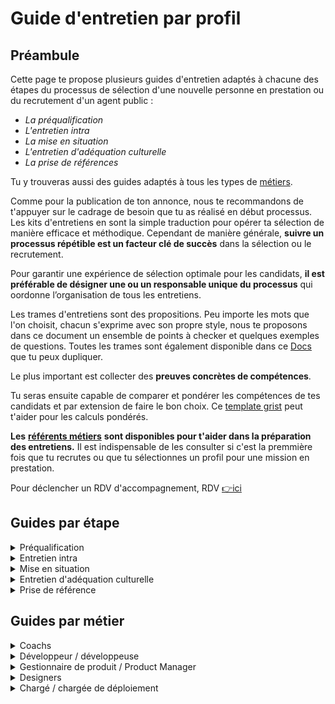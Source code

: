 # Guide d'entretien par profil

## Préambule

Cette page te propose plusieurs guides d'entretien adaptés à chacune des étapes du processus de sélection d'une nouvelle personne en prestation ou du recrutement d'un agent public :

* _La préqualification_
* _L'entretien intra_
* _La mise en situation_
* _L'entretien d'adéquation culturelle_
* _La prise de références_

Tu y trouveras aussi des guides adaptés à tous les types de [métiers](https://doc.incubateur.net/communaute/travailler-chez-beta.gouv.fr/les-differents-metiers).

Comme pour la publication de ton annonce, nous te recommandons de t'appuyer sur le cadrage de besoin que tu as réalisé en début processus. Les kits d'entretiens en sont la simple traduction pour opérer ta sélection de manière efficace et méthodique. Cependant de manière générale, **suivre un processus répétible est un facteur clé de succès** dans la sélection ou le recrutement.

Pour garantir une expérience de sélection optimale pour les candidats, **il est préférable de désigner une ou un responsable unique du processus** qui oordonne l’organisation de tous les entretiens.

Les trames d'entretiens sont des propositions. Peu importe les mots que l'on choisit, chacun s'exprime avec son propre style, nous te proposons dans ce document un ensemble de points à checker et quelques exemples de questions. Toutes les trames sont également disponible dans ce [Docs](https://docs.numerique.gouv.fr/docs/d56d43a5-35f1-4e44-9c4f-decc471d3661/) que tu peux dupliquer.

Le plus important est collecter des **preuves concrètes de compétences**.

Tu seras ensuite capable de comparer et pondérer les compétences de tes candidats et par extension de faire le bon choix. Ce [template grist](https://grist.numerique.gouv.fr/o/isn/gBv9SB9qWfMn/Untitled-document/p/1) peut t'aider pour les calculs pondérés.

**Les** [**référents métiers**](https://doc.incubateur.net/communaute/solliciter-et-contribuer-a-la-communaute/je-sollicite-de-laide-transverse/laide-au-recrutement-des-referents-metiers) **sont disponibles pour t'aider dans la préparation des entretiens.** Il est indispensable de les consulter si c'est la premmière fois que tu recrutes ou que tu sélectionnes un profil pour une mission en prestation.

Pour déclencher un RDV d'accompagnement, RDV [👉ici](https://grist.numerique.gouv.fr/o/isn/forms/4QncvyEckeLHhdfRYFUxJF/7)

## Guides par étape

<details>

<summary>Préqualification</summary>

C'est le premier entretien ! Il peut être conduit par une personne tierce afin de te faire gagner du temps en tant qu'intra.\
L'objectif est simple : s'assurer que tous les points essentiels pour la mission sont couverts avant d'envisager d'aller plus loin. Si\
Le RDV est simple et rapide (moins de 30 minutes).

Si trop de points clés sont manquants (tel que définis dans la prise de brief) il n'est pas nécessaire d'aller plus loin. Tout le monde gagnera du temps !

#### La trame

Après avoir introduit en 2 minutes le contexte de l'échange et qui on est. On donne la parole au candidat en suivant cet exemple de chapitrage :

|                                                                                                                                                                                                                                                                  |                                                                                                                                                                                                                                           |
| ---------------------------------------------------------------------------------------------------------------------------------------------------------------------------------------------------------------------------------------------------------------- | ----------------------------------------------------------------------------------------------------------------------------------------------------------------------------------------------------------------------------------------- |
| **Questions**                                                                                                                                                                                                                                                    | **Exemples**                                                                                                                                                                                                                              |
| Courte présentation du candidat (parcours et expérience professionnelle) 💡Conseil : demander de se concentrer sur ce qui est en lien avec la mission                                                                                                            | _« Est-ce que tu peux te présenter en quelques minutes, en mettant l’accent sur ce qui te semble le plus pertinent pour cette mission ? »_                                                                                                |
| Questions d'investigation sur les compétences clés 💡Conseil : préparer 1 question par compétences clés (cf prise de brief - 3/4 maximum) afin de collecter des preuves de compétences                                                                           | _« Est-ce que tu peux me raconter une situation où tu as dû \[nom de la compétence] ?_ _Compétence : capacité à cadrer un besoin utilisateur → « Raconte-moi comment tu abordes un nouveau besoin côté usager. Par quoi tu commences ? »_ |
| Quelle connaissance de l'univers [beta.gouv.fr](https://beta.gouv.fr) et questionnement sur le pourquoi de sa candidature 💡Conseil : comprendre son pourquoi aidera à savoir si c'est la bonne personne pour la mission                                         | _« Est-ce que tu connaissais_ [_beta.gouv.fr_](http://beta.gouv.fr) _avant de postuler ? Qu’est-ce que tu en retiens ou en comprends ? »_                                                                                                 |
| Check des éléments logistiques : disponibilité, adéquation avec la politique de télétravail, accord pour la prise de référence, autres démarches en cours, cout de la prestation souhaitée. 💡Conseil : le but est de révéler tout ce qui pourrait être bloquant | _« Côté disponibilité, à partir de quand pourrais-tu commencer ? Et sur quel rythme (jours par semaine) ? »_                                                                                                                              |
| Récolter les questions du candidat 💡Conseil : le but est de révéler ses enjeux décisionnels et ce qui compte le plus                                                                                                                                            | _« Est-ce qu’il y a des points que tu aimerais éclaircir avant d’aller plus loin ? »_                                                                                                                                                     |

On clôture l'échange par des remerciements et en explicitant la suite du processus (1- si on continue ou 2- si on s'arrête).

⚠️ Pas de debrief à chaud !

`📝`Tous les contre-rendus d’entretiens sont à renseigner sur WTTJ (sur la page de chaque candidat).

</details>

<details>

<summary>Entretien intra</summary>

L'entretien intra est clé puisqu'il a vocation à déterminer si tu te projettes à collaborer avec ce.tte prestataire.

Il faut compter 45-60 minutes d'échange.

Cet entretien peut-être réunifié avec la préqualification si une seule et même personne conduit les 2 échanges (comme l'intra par exemple)

L'objectif est de checker l'ensemble des compétences nécessaires pour mener à bien la mission.\
Il faut donc préparer cet entretien avec 1 à 2 questions par compétences (cf prise de brief).

#### La trame

Après avoir introduit en 2 minutes le contexte de l'échange et qui on est. On donne la parole au candidat en suivant cet exemple de chapitrage :

|                                                                                                                                                                                                                                                                                                                                                                      |                                                                                                                                                                                                                                                                                                                |
| -------------------------------------------------------------------------------------------------------------------------------------------------------------------------------------------------------------------------------------------------------------------------------------------------------------------------------------------------------------------- | -------------------------------------------------------------------------------------------------------------------------------------------------------------------------------------------------------------------------------------------------------------------------------------------------------------- |
| **Questions**                                                                                                                                                                                                                                                                                                                                                        | **Exemples**                                                                                                                                                                                                                                                                                                   |
| Questions d'investigation sur les compétences clés. On cherche des preuves de réalisations concrètes qui induisent la preuve compétence. 💡Conseil : préparer 1 question pour toutes les compétences nécessaires pour mener à bien la mission (cf prise de brief - 3/4 maximum) afin de collecter des preuves de compétences. Ici on creuse les compétences métiers. | _« Sur cette mission, il faudra \[ex : structurer une base de données, mener des entretiens utilisateurs…]. Est-ce que tu as déjà eu à faire ça ? Tu t’y es pris comment ? »_ _« Quelle est, selon toi, ta plus grande réussite en lien avec \[compétence métier] ? Qu’est-ce que tu as fait concrètement ? »_ |
| Questions sur le style de collaboration d'équipe et hiérarchique. On cherche des preuves de contextes passés proches du contexte projeté. 💡Conseil : préparer des questions situationnelles pour comprendre comment le.a prestataire travaille et dans quel type de contexte il.elle est en succès. Ici on creuse les compétences de posture et relationnelles.     | _« Peux-tu me décrire une équipe dans laquelle tu as particulièrement bien fonctionné ? Qu’est-ce qui faisait que ça fonctionnait ? »_ _« Et à l’inverse, une équipe ou un projet où c’était plus compliqué pour toi ? Tu l’as vécu comment ? »_                                                               |
| Checker la compréhension du candidat sur le service numérique produit 💡Conseil : le but est de vérifier qu'après la préqualification, le candidat a vraiment compris les enjeux de ta start-up.                                                                                                                                                                     | _« Qu’est-ce que tu as compris de notre produit et de sa mission ? »_ _« Selon toi, quels sont les enjeux principaux de ce service aujourd’hui ? »_                                                                                                                                                            |
| Demander les enjeux décisionnels du candidat. Qu'est ce que le ferait choisir notre mission ? 💡Conseil : le but est de continuer à investiguer sur ses enjeux décisionnels et ce qui fera la différence.                                                                                                                                                            | _« Qu’est-ce qui comptera le plus pour toi au moment de choisir ta prochaine mission ? »_                                                                                                                                                                                                                      |

On clôture l'échange par des remerciements et en explicitant la suite du processus (1- si on continue ou 2- si on s'arrête).

⚠️ Pas de debrief à chaud !

`📝`Tous les contre-rendus d’entretiens sont à renseigner sur WTTJ (sur la page de chaque candidat).

</details>

<details>

<summary>Mise en situation</summary>

Les entretiens de mises en situation sont organisés en _live_ avec un expert métier sur 1 heure afin d’éviter tous les écueils liés aux préparation 100% générées par IA. C'est aussi un moyen de garantir l'équité de préparation entre les candidats.

Son objectif est de projeter les compétences préalablement validées dans le contexte de la mission. C'est aussi un excellent moyen de vérifier si il y a alignement entre les manières de collaborer.

La mise en situation est à concevoir dès la phase de prise de brief.

#### La trame

Après avoir introduit en 2 minutes le contexte de l'échange et qui on est. On donne la parole au candidat en suivant cet exemple de chapitrage :

|                                                                                                                                                                                                                                                                                                                                                                                                                                                                                                                        |                                                                                                                                                                                                                                                                                                                                                                                                                           |
| ---------------------------------------------------------------------------------------------------------------------------------------------------------------------------------------------------------------------------------------------------------------------------------------------------------------------------------------------------------------------------------------------------------------------------------------------------------------------------------------------------------------------- | ------------------------------------------------------------------------------------------------------------------------------------------------------------------------------------------------------------------------------------------------------------------------------------------------------------------------------------------------------------------------------------------------------------------------- |
| **Questions**                                                                                                                                                                                                                                                                                                                                                                                                                                                                                                          | **Exemples**                                                                                                                                                                                                                                                                                                                                                                                                              |
| Exemple de cas pratique : _\[Comment mener une action X dans le contexte Y]_ \[5-10 min] On livre la consigne, rappelle les infos clés sur le produit et l'équipe \[5-10 min] On reformule et répond aux questions du candidat \[10-20 min] Préparation autonome de la réponse par le candidat \[10-20 min ] Présentation du candidat et demandes de clarification autour de la réponse formulée 💡Conseil : Laisse au maximum parler le candidat. Tu en sauras ainsi plus sur sa méthodologie et mécanique de pensée. | _1. « Imaginons que tu arrives dans l’équipe la semaine prochaine. On te confie de \[action attendue : ex. lancer un audit d’accessibilité, cadrer les premiers entretiens utilisateurs, revoir l’architecture technique…]. Voici le contexte : \[nom du produit], \[problème en cours], \[organisation de l’équipe]… Comment t’y prendrais-tu ? »_ _2. « Peux-tu reformuler ce que tu as compris avant de commencer ? »_ |
| Exemple de cas pratique : _\[Quelle résolution du problème X dans le contexte Y]_ \[5-10 min] On livre la consigne, rappelle les infos clés sur le produit et l'équipe \[5-10 min] On reformule et répond aux questions du candidat \[10-20 min] Préparation autonome de la réponse par le candidat \[10-20 min ] Présentation du candidat et demandes de clarification autour de la réponse formulée 💡Conseil : La complexité du problème est à adapter selon la séniorité attendue sur la mission.                  |                                                                                                                                                                                                                                                                                                                                                                                                                           |

On clôture l'échange par des remerciements et en explicitant la suite du processus (1- si on continue ou 2- si on s'arrête).

⚠️ Pas de debrief à chaud !

`📝`Tous les contre-rendus d’entretiens sont à renseigner sur WTTJ (sur la page de chaque candidat).

</details>

<details>

<summary>Entretien d'adéquation culturelle</summary>

Une fois la pré-sélection de 1 à 3 profils maximum, l'intra organise une rencontre avec les membres de son équipe, idéalement au bureau, pour qu’ils échangent sur :

* Les valeurs de la communauté;
* Le quotidien dans l'équipe ;
* Le management et style de collaboration ;
* N’importe sujet que le candidat souhaite aborder.

Dans cet échange on recherche des signaux d'alertes culturels potentiels qui n'auraient pas été détecté plus tôt.

Il n’est pas attendu de positionnement de type OUI / NON par les membres de l'équipe. Simplement un avis consultatif.

Le RDV est simple et rapide (moins de 30 minutes).

#### La trame

Après avoir introduit en 2 minutes le contexte de l'échange et qui on est. On donne la parole au candidat en suivant cet exemple de chapitrage :

|                                                                                                                                                                                                                                                                                          |                                                                                                                                                                                        |
| ---------------------------------------------------------------------------------------------------------------------------------------------------------------------------------------------------------------------------------------------------------------------------------------- | -------------------------------------------------------------------------------------------------------------------------------------------------------------------------------------- |
| **Questions**                                                                                                                                                                                                                                                                            | **Exemples**                                                                                                                                                                           |
| Courte présentation du candidat (parcours et expérience professionnelle) 💡Conseil : demander de se concentrer sur le pourquoi de ces évolutions                                                                                                                                         | _« Est-ce que tu peux revenir sur les grandes étapes de ton parcours… et surtout sur pourquoi tu as fait ces choix-là à chaque fois ? »_                                               |
| Checker la compréhension du candidat sur la mission potentielle et sur l'équipe du service numérique 💡Conseil : le but est d'identifier ce que le candidat met en avant parmi tout ce qui lui a été présenté. C'est idéal pour checker l'alignement quant à la perception des priorités | _« Après ce qu’on t’a partagé, qu’est-ce que tu retiens de la mission et de ses enjeux ? »_                                                                                            |
| Demander les enjeux décisionnels du candidat. Qu'est ce que le ferait choisir notre mission ? 💡Conseil : le but est de continuer à investiguer sur ses enjeux décisionnels et ce qui fera la différence.                                                                                | _« Quand tu choisis une mission, qu’est-ce qui compte le plus pour toi ? »_ _« Et à l’inverse, quels seraient tes signaux d’alerte, ou les choses qui pourraient te faire hésiter ? »_ |
| Récolter les questions du candidat 💡Conseil : le but est de traiter ses éventuels freins.                                                                                                                                                                                               | _« Est-ce qu’il y a des points que tu aimerais éclaircir sur la mission, l’équipe ou le fonctionnement ? »_                                                                            |

On clôture l'échange par des remerciements et en explicitant la suite du processus (1- si on continue ou 2- si on s'arrête).

⚠️ Pas de debrief à chaud !

`📝`Tous les contre-rendus d’entretiens sont à renseigner sur WTTJ (sur la page de chaque candidat).

</details>

<details>

<summary>Prise de référence</summary>

La prise de références a vocation à récolter les dernières preuves de compétences que tu n'es pas parvenu à identifier. Il peut s'agir de compétences métier ou de savoir-être. 

‼️ Nous te recommandons vivement de systématiser la prise de référence pour tes derniers candidats.

Elle permet également de lever ou confirmer par un avis tiers/neutre les éventuels doutes qui sont nés lors du processus de sélection. Et c'est bien normal car le mouton à 5 pattes n'existe pas !

Le RDV est simple et rapide (moins de 15 minutes).

#### La trame

Après avoir introduit en 1 minute le contexte de l'échange et qui on est. On donne la parole au référent choisi par le candidat en suivant cet exemple de chapitrage :

|                                                                                                                                                                                                                   |                                                                                                                                      |
| ----------------------------------------------------------------------------------------------------------------------------------------------------------------------------------------------------------------- | ------------------------------------------------------------------------------------------------------------------------------------ |
| **Questions**                                                                                                                                                                                                     | **Exemples**                                                                                                                         |
| Demander un courte présentation du poste et des missions tenues par le candidat au sein de l'entreprise 💡Conseil : on peut demander pourquoi il a quitté cette organisation.                                     | _« Est-ce que vous pouvez me résumer en quelques mots le poste qu’occupait \[Prénom Nom] chez vous, et ses principales missions ? »_ |
| Demander une évaluation des compétences du candidat lors de son passage 💡Conseil : concentre toi sur les compétences qui t'ont fait douter pendant le processus de sélection.                                    | _« Est-ce que vous avez eu l’occasion de voir \[Prénom] en situation de \[compétence X] ?_ _Qu’est-ce que vous avez constaté ? »_    |
| Demander la recommandation (ou non) du référent dans le contexte projeté 💡Conseil : on cherche une forme d'engagement moral de la part du référent et éventuellement les écueils qu'il.elle pourrait identifier. | _« Est-ce que vous le/la recommanderiez pour une mission de \[X mois] dans un service public numérique ?»_                           |

On clôture l'échange par des remerciements.

⚠️ Pas de debrief à chaud !

`📝`Tous les contre-rendus d’entretiens sont à renseigner sur WTTJ (sur la page de chaque candidat).

</details>

## Guides par métier

<details>

<summary>Coachs</summary>

**Critères de recrutement**

1. Connaissance de l'**environnement beta.gouv.fr, Startups d'État,** ou plus largement des **enjeux de la transformation numérique de l'État**
2. **Motivations** à travailler dans le service public / sur le sujet de politique publique visé : volonté de faire bouger les lignes en sachant rester conciliant, intérêt pour la transformation numérique de l'administration, etc
3. **Adéquation** **culturelle** : culture entrepreneuriale + culture de l'intérêt général
4. Compétences en accompagnement d'équipe ou d'individus (**coaching**) : OKR, animations de formations, de rétros, capacité à savoir quand laisser faire ou prendre la main
5. Compétences **tech** : recrutement des développeurs, niveau technique, _product management_, _no code_
6. Compétences **design** : connaissance de démarches UX, maquettage rapide (Sketch, Figma)
7. Compétences **bizdev** : acquisition/conversion/rétention, deal-making
8. Track-Record entrepreneurial : quels sont les succès et les échecs passés du candidat ?
9. Posture et _soft skills_ : travail en autonomie, en équipe, en horizontalité, capacité à comprendre rapidement un contexte/jeu d'acteurs compliqué, focus problème, focus usagers, sortir de situation complexe pour tout faire pour la réussite du produit, acquérir la confiance des sponsors, capacité à fédérer autour d'une approche usager

**Guide d'entretien**

45 minutes, dont :

* 5 min de présentation
* 5 min de présentation du contexte du recrutement
* 10 min d'entretien culturel
* 15 min d'entretien technique
* 10 min de questions / réponses

</details>

<details>

<summary>Développeur / développeuse</summary>

1h30, sur le canevas suivant :

* 10 min : contexte
* 20 min : présentation : "pourquoi penses-tu pouvoir réaliser cette mission ?"
* 45 min : entretien technique : "tu peux nous montrer du code que tu as développé, en production, et expliquer ce qui te plaît et ce qui te déplaît dedans ?" (**prévoir de venir avec sa machine,** ou du code hébergé auquel on pourrait accéder : une histoire à raconter sur pourquoi ce morceau de code ou son architecture te rend particulièrement fièr(e), ou pourquoi celui-ci est vraiment très mauvais, pourquoi tu as décidé d'en arriver là, et comment tu aurais fait si les contraintes avaient été différentes)
* 15 min : questions pratiques : disponibilité, conditions

</details>

<details>

<summary>Gestionnaire de produit / Product Manager</summary>

**Environnement courant**

Parlons de ta dernière mission

* Quel est ton rôle au sein de l'équipe ? Avec qui travailles-tu ? Comment ?
* Comment décides-tu quoi construire ?
* Comment interagis-tu avec tes usagers ?
* Comment décris-tu une _user story_ ?
* Parles-nous de 2 fois où tu as du faire des arbitrages difficiles.
* Parles-nous d'une fois où tu avais une vision différente de celle de ton équipe.

**Analyse de produit**

Parlons d'un produit que tu utilises régulièrement. Pourquoi l'utilises-tu ?

* Qu'est-ce que tu n'aimes pas dessus ? Pourquoi ?
* Comment ferais-tu mieux ?
* Quelles fonctionnalités supprimerais-tu ?
* Quelles seraient les 3 prochaines fonctionnalités que tu y mettrais ?
* Qui est l'utilisateur cible ? Pourquoi ?
* Qui est le client ? Pourquoi ?
* Comment augmenterais-tu le nombre d'utilisateurs ?

**Création d'un nouveau produit**

Parlons d'un domaine qui te passionne. Quel produit voudrais-tu construire ?

* Tu es PO sur ce produit, responsable de le livrer au plus vite. Par quoi commences-tu ?
* Quelles métriques utilises-tu pour suivre l'avancement ? Pourquoi ?
* Comment as-tu choisi ce que tu n'as **pas** construit ?
* Quand et comment impliques-tu l'équipe de développement ?
* Comment gères-tu la qualité ?
* Quel modèle d'affaires mets-tu en place ?
* Comment génères-tu du trafic ?

</details>

<details>

<summary>Designers</summary>

[Voir la page dédiée.](../les-standards/design.md)

</details>

<details>

<summary>Chargé / chargée de déploiement</summary>

* **Expérimenté** pour trouver ses premiers utilisateurs et consolider les usages. C’est une étape clé car les premiers usagers deviendront les futurs ambassadeurs.
* **Polyvalent** pour valider la proposition de valeur avec des premiers utilisateurs et faire le lien entre les usages terrain et l’équipe produit. Parfois le rôle de bizdev s’apparente un peu aux rôles de Product Manager et Growth Hackers.
* **Débutant** lorsque les processus de déploiement sont déjà bien organisés.

Au fil de la vie du produit il est nécessaire de choisir des profils différents :

Le recrutement des chargés de déploiement est essentiel dès le départ, pour s’assurer que son produit a un potentiel d’usage.

\*\*\*\*\
\
Pour mieux comprendre ce rôle, à multiples casquettes, tu peux te référer [à cette page.](../../travailler-chez-beta.gouv.fr/les-differents-metiers/le-charge-de-deploiement-dans-le-programme-beta.gouv.md)

Ci-dessous, tu pourras trouver des informations concernant les compétences recherchées, différentes selon le niveau de séniorité. Au début de la vie du produit, il peut être intéressant de prendre un.e chargé.e de déploiement avec plus d'expérience, afin d'être mieux accompagné.\
\
**Compétences chargé / chargée de déploiement junior**

Les **hard skills** ainsi que la curiosité et l’appétence à apprendre étaient les compétences les plus citées par les répondants.

_Outils & connaissances_

* Savoir faire une campagne mailing (les contacts froids) automatisée, analyse de résultats
* Alimenter le CRM de façon claire, synthétique et régulière.

_Gestion des partenariats & relations utilisateurs_

* Savoir pitcher sa solution de façon claire et adaptée à l’interlocuteur
* Assurer la relation client sur le long terme afin de trouver des opportunités de développement
* Savoir organiser et mener des réunions avec différents interlocuteurs (équipe, sponsors, usagers)

_Développement produit_

* Savoir remonter et hiérarchiser les besoins utilisateurs
* Expliciter les besoins utilisateurs pour l’équipe et les sponsors

_Posture_

* Être curieux: s’intéresser à l’écosystème beta et de la start up
* Être force de proposition (aimer la prospection,ne pas redouter l’objection)
* Être à l’écoute (équipe, sponsors, utilisateurs)
* Avoir une bonne capacité d’adaptation
* Être autonome
* Être organisé

_Expérience_

* Avoir une expérience, même courte, en tant que bizdev
* Maîtrise des techniques de vente

**Compétences chargé / chargée de déploiement senior**

Les **soft skills** sont beaucoup plus mis en avant en ce qui concerne les compétences des bizdev senior. Un bizdev senior devra faire preuve de leadership, et d’un excellent relationnel.

_Capacités humaines et vie d’équipe_

* Faire preuve d’écoute active
* Avoir un excellent relationnel quelques soient les interlocuteurs (savoir créer des discussions avec les différentes parties prenantes)
* Être capable de faire monter en compétence d’autres membres de l’équipe
* Faire preuve de leadership au sein de son équipe et auprès des interlocuteurs de la SET

_Gestion partenariats & relations utilisateurs_

* Être capable de trouver et entretenir des partenariats
* Savoir mener des campagnes d’acquisition par différents canaux
* Savoir convaincre

_Développement produit_

* Plan d’action
* Être capable de voir les signaux faibles et les opportunités de développement

_Outils & connaissances_

* Maitrise des outils
* S’intéresser aux outils et se former en fonction de ses besoins
* Suivre des métriques : Poser les bons indicateurs et être capables de les suivre
* Avoir une culture institutionnelle
* Comprendre des sujets complexes / Connaissance du domaine de la SET

_Posture_

* Ne pas s’enfermer dans un rôle
* Rapidement opérationnel, autonome

➡️ Pour aller plus loin :

[les-metiers-sales-and-marketing-dans-le-prive.md](../gestion-au-quotidien/renforcer-l-equipe/les-metiers-sales-and-marketing-dans-le-prive.md "mention")

</details>
